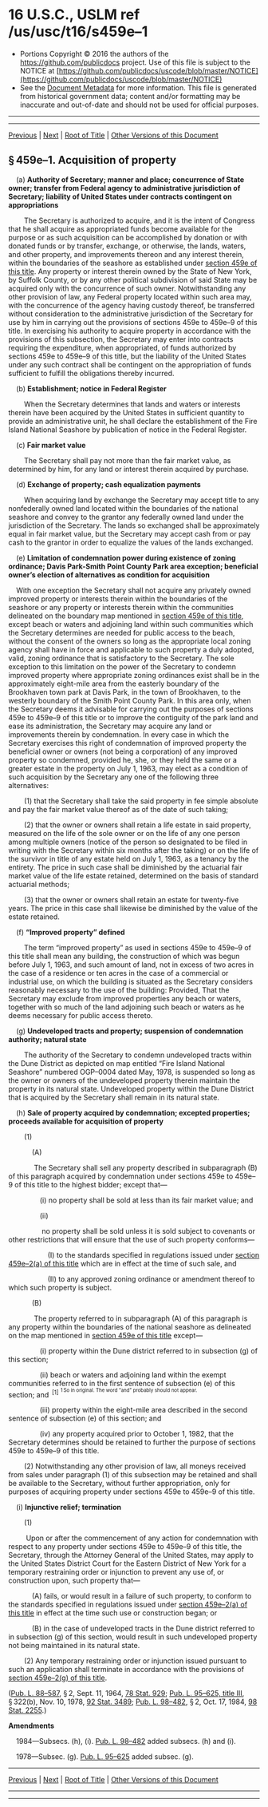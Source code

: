 ---
---

# 16 U.S.C., USLM ref /us/usc/t16/s459e–1

* Portions Copyright © 2016 the authors of the https://github.com/publicdocs project.
  Use of this file is subject to the NOTICE at [https://github.com/publicdocs/uscode/blob/master/NOTICE](https://github.com/publicdocs/uscode/blob/master/NOTICE)
* See the [Document Metadata](././../../../../..//README.md) for more information.
  This file is generated from historical government data; content and/or formatting may be inaccurate and out-of-date and should not be used for official purposes.

----------
----------

[Previous](./../../../../..//us/usc/t16/ch1/schLXIII/m__us_usc_t16_s459e.md) | [Next](./../../../../..//us/usc/t16/ch1/schLXIII/m__us_usc_t16_s459e–2.md) | [Root of Title](./../../../../../) | [Other Versions of this Document](https://publicdocs.github.io/go/links?ns=uslm&ref=%2Fus%2Fusc%2Ft16%2Fs459e%E2%80%931)

## § 459e–1. Acquisition of property

    (a) __Authority of Secretary; manner and place; concurrence of State owner; transfer from Federal agency to administrative jurisdiction of Secretary; liability of United States under contracts contingent on appropriations__ 

        The Secretary is authorized to acquire, and it is the intent of Congress that he shall acquire as appropriated funds become available for the purpose or as such acquisition can be accomplished by donation or with donated funds or by transfer, exchange, or otherwise, the lands, waters, and other property, and improvements thereon and any interest therein, within the boundaries of the seashore as established under [section 459e of this title][/us/usc/t16/s459e]. Any property or interest therein owned by the State of New York, by Suffolk County, or by any other political subdivision of said State may be acquired only with the concurrence of such owner. Notwithstanding any other provision of law, any Federal property located within such area may, with the concurrence of the agency having custody thereof, be transferred without consideration to the administrative jurisdiction of the Secretary for use by him in carrying out the provisions of sections 459e to 459e–9 of this title. In exercising his authority to acquire property in accordance with the provisions of this subsection, the Secretary may enter into contracts requiring the expenditure, when appropriated, of funds authorized by sections 459e to 459e–9 of this title, but the liability of the United States under any such contract shall be contingent on the appropriation of funds sufficient to fulfill the obligations thereby incurred.

    (b) __Establishment; notice in Federal Register__ 

        When the Secretary determines that lands and waters or interests therein have been acquired by the United States in sufficient quantity to provide an administrative unit, he shall declare the establishment of the Fire Island National Seashore by publication of notice in the Federal Register.

    (c) __Fair market value__ 

        The Secretary shall pay not more than the fair market value, as determined by him, for any land or interest therein acquired by purchase.

    (d) __Exchange of property; cash equalization payments__ 

        When acquiring land by exchange the Secretary may accept title to any nonfederally owned land located within the boundaries of the national seashore and convey to the grantor any federally owned land under the jurisdiction of the Secretary. The lands so exchanged shall be approximately equal in fair market value, but the Secretary may accept cash from or pay cash to the grantor in order to equalize the values of the lands exchanged.

    (e) __Limitation of condemnation power during existence of zoning ordinance; Davis Park-Smith Point County Park area exception; beneficial owner’s election of alternatives as condition for acquisition__ 

    With one exception the Secretary shall not acquire any privately owned improved property or interests therein within the boundaries of the seashore or any property or interests therein within the communities delineated on the boundary map mentioned in [section 459e of this title][/us/usc/t16/s459e], except beach or waters and adjoining land within such communities which the Secretary determines are needed for public access to the beach, without the consent of the owners so long as the appropriate local zoning agency shall have in force and applicable to such property a duly adopted, valid, zoning ordinance that is satisfactory to the Secretary. The sole exception to this limitation on the power of the Secretary to condemn improved property where appropriate zoning ordinances exist shall be in the approximately eight-mile area from the easterly boundary of the Brookhaven town park at Davis Park, in the town of Brookhaven, to the westerly boundary of the Smith Point County Park. In this area only, when the Secretary deems it advisable for carrying out the purposes of sections 459e to 459e–9 of this title or to improve the contiguity of the park land and ease its administration, the Secretary may acquire any land or improvements therein by condemnation. In every case in which the Secretary exercises this right of condemnation of improved property the beneficial owner or owners (not being a corporation) of any improved property so condemned, provided he, she, or they held the same or a greater estate in the property on July 1, 1963, may elect as a condition of such acquisition by the Secretary any one of the following three alternatives:

        (1) that the Secretary shall take the said property in fee simple absolute and pay the fair market value thereof as of the date of such taking;

        (2) that the owner or owners shall retain a life estate in said property, measured on the life of the sole owner or on the life of any one person among multiple owners (notice of the person so designated to be filed in writing with the Secretary within six months after the taking) or on the life of the survivor in title of any estate held on July 1, 1963, as a tenancy by the entirety. The price in such case shall be diminished by the actuarial fair market value of the life estate retained, determined on the basis of standard actuarial methods;

        (3) that the owner or owners shall retain an estate for twenty-five years. The price in this case shall likewise be diminished by the value of the estate retained.

    (f) __“Improved property” defined__ 

        The term “improved property” as used in sections 459e to 459e–9 of this title shall mean any building, the construction of which was begun before July 1, 1963, and such amount of land, not in excess of two acres in the case of a residence or ten acres in the case of a commercial or industrial use, on which the building is situated as the Secretary considers reasonably necessary to the use of the building: Provided, That the Secretary may exclude from improved properties any beach or waters, together with so much of the land adjoining such beach or waters as he deems necessary for public access thereto.

    (g) __Undeveloped tracts and property; suspension of condemnation authority; natural state__ 

        The authority of the Secretary to condemn undeveloped tracts within the Dune District as depicted on map entitled “Fire Island National Seashore” numbered OGP–0004 dated May, 1978, is suspended so long as the owner or owners of the undeveloped property therein maintain the property in its natural state. Undeveloped property within the Dune District that is acquired by the Secretary shall remain in its natural state.

    (h) __Sale of property acquired by condemnation; excepted properties; proceeds available for acquisition of property__ 

        (1)

            (A)

             The Secretary shall sell any property described in subparagraph (B) of this paragraph acquired by condemnation under sections 459e to 459e–9 of this title to the highest bidder; except that—

                (i) no property shall be sold at less than its fair market value; and

                (ii)

                 no property shall be sold unless it is sold subject to covenants or other restrictions that will ensure that the use of such property conforms—

                    (I) to the standards specified in regulations issued under [section 459e–2(a) of this title][/us/usc/t16/s459e–2/a] which are in effect at the time of such sale, and

                    (II) to any approved zoning ordinance or amendment thereof to which such property is subject.

            (B)

             The property referred to in subparagraph (A) of this paragraph is any property within the boundaries of the national seashore as delineated on the map mentioned in [section 459e of this title][/us/usc/t16/s459e] except—

                (i) property within the Dune district referred to in subsection (g) of this section;

                (ii) beach or waters and adjoining land within the exempt communities referred to in the first sentence of subsection (e) of this section; and  <sup>\[1\]</sup>  <sup><sup> 1 So in original. The word “and” probably should not appear. </sup></sup> 

                (iii) property within the eight-mile area described in the second sentence of subsection (e) of this section; and

                (iv) any property acquired prior to October 1, 1982, that the Secretary determines should be retained to further the purpose of sections 459e to 459e–9 of this title.

        (2) Notwithstanding any other provision of law, all moneys received from sales under paragraph (1) of this subsection may be retained and shall be available to the Secretary, without further appropriation, only for purposes of acquiring property under sections 459e to 459e–9 of this title.

    (i) __Injunctive relief; termination__ 

        (1)

         Upon or after the commencement of any action for condemnation with respect to any property under sections 459e to 459e–9 of this title, the Secretary, through the Attorney General of the United States, may apply to the United States District Court for the Eastern District of New York for a temporary restraining order or injunction to prevent any use of, or construction upon, such property that—

            (A) fails, or would result in a failure of such property, to conform to the standards specified in regulations issued under [section 459e–2(a) of this title][/us/usc/t16/s459e–2/a] in effect at the time such use or construction began; or

            (B) in the case of undeveloped tracts in the Dune district referred to in subsection (g) of this section, would result in such undeveloped property not being maintained in its natural state.

        (2) Any temporary restraining order or injunction issued pursuant to such an application shall terminate in accordance with the provisions of [section 459e–2(g) of this title][/us/usc/t16/s459e–2/g].

([Pub. L. 88–587][/us/pl/88/587], § 2, Sept. 11, 1964, [78 Stat. 929][/us/stat/78/929]; [Pub. L. 95–625, title III][/us/pl/95/625/tIII], § 322(b), Nov. 10, 1978, [92 Stat. 3489][/us/stat/92/3489]; [Pub. L. 98–482][/us/pl/98/482], § 2, Oct. 17, 1984, [98 Stat. 2255][/us/stat/98/2255].)

 __Amendments__ 

    1984—Subsecs. (h), (i). [Pub. L. 98–482][/us/pl/98/482] added subsecs. (h) and (i).

    1978—Subsec. (g). [Pub. L. 95–625][/us/pl/95/625] added subsec. (g).

----------

[Previous](./../../../../..//us/usc/t16/ch1/schLXIII/m__us_usc_t16_s459e.md) | [Next](./../../../../..//us/usc/t16/ch1/schLXIII/m__us_usc_t16_s459e–2.md) | [Root of Title](./../../../../../) | [Other Versions of this Document](https://publicdocs.github.io/go/links?ns=uslm&ref=%2Fus%2Fusc%2Ft16%2Fs459e%E2%80%931)

----------
----------

[/us/usc/t16/s459e]: https://publicdocs.github.io/go/links?ns=uslm&ref=%2Fus%2Fusc%2Ft16%2Fs459e
[/us/usc/t16/s459e]: https://publicdocs.github.io/go/links?ns=uslm&ref=%2Fus%2Fusc%2Ft16%2Fs459e
[/us/usc/t16/s459e–2/a]: https://publicdocs.github.io/go/links?ns=uslm&ref=%2Fus%2Fusc%2Ft16%2Fs459e%E2%80%932%2Fa
[/us/usc/t16/s459e]: https://publicdocs.github.io/go/links?ns=uslm&ref=%2Fus%2Fusc%2Ft16%2Fs459e
[/us/usc/t16/s459e–2/a]: https://publicdocs.github.io/go/links?ns=uslm&ref=%2Fus%2Fusc%2Ft16%2Fs459e%E2%80%932%2Fa
[/us/usc/t16/s459e–2/g]: https://publicdocs.github.io/go/links?ns=uslm&ref=%2Fus%2Fusc%2Ft16%2Fs459e%E2%80%932%2Fg
[/us/pl/88/587]: https://publicdocs.github.io/go/links?ns=uslm&ref=%2Fus%2Fpl%2F88%2F587
[/us/stat/78/929]: https://publicdocs.github.io/go/links?ns=uslm&ref=%2Fus%2Fstat%2F78%2F929
[/us/pl/95/625/tIII]: https://publicdocs.github.io/go/links?ns=uslm&ref=%2Fus%2Fpl%2F95%2F625%2FtIII
[/us/stat/92/3489]: https://publicdocs.github.io/go/links?ns=uslm&ref=%2Fus%2Fstat%2F92%2F3489
[/us/pl/98/482]: https://publicdocs.github.io/go/links?ns=uslm&ref=%2Fus%2Fpl%2F98%2F482
[/us/stat/98/2255]: https://publicdocs.github.io/go/links?ns=uslm&ref=%2Fus%2Fstat%2F98%2F2255
[/us/pl/98/482]: https://publicdocs.github.io/go/links?ns=uslm&ref=%2Fus%2Fpl%2F98%2F482
[/us/pl/95/625]: https://publicdocs.github.io/go/links?ns=uslm&ref=%2Fus%2Fpl%2F95%2F625


